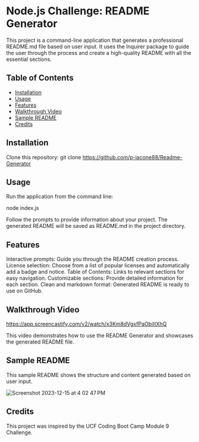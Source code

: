 # Node.js Challenge: README Generator

This project is a command-line application that generates a professional README.md file based on user input. It uses the Inquirer package to guide the user through the process and create a high-quality README with all the essential sections.

## Table of Contents
- [Installation](#installation)
- [Usage](#usage)
- [Features](#features)
- [Walkthrough Video](#walkthrough-video)
- [Sample README](#sample-readme)
- [Credits](#credits)

## Installation

Clone this repository: git clone https://github.com/p-iacone88/Readme-Generator

## Usage

Run the application from the command line:

node index.js

Follow the prompts to provide information about your project. The generated README will be saved as README.md in the project directory.

## Features

Interactive prompts: Guide you through the README creation process.
License selection: Choose from a list of popular licenses and automatically add a badge and notice.
Table of Contents: Links to relevant sections for easy navigation.
Customizable sections: Provide detailed information for each section.
Clean and markdown format: Generated README is ready to use on GitHub.

## Walkthrough Video

https://app.screencastify.com/v2/watch/x3Km8dVgxfPaObiItXhQ

This video demonstrates how to use the README Generator and showcases the generated README file.

## Sample README

This sample README shows the structure and content generated based on user input.

![Screenshot 2023-12-15 at 4 02 47 PM](https://github.com/p-iacone88/Readme-Generator/assets/50248763/f8c08d4c-39a0-42a5-bcd1-1799f8196aca)

## Credits

This project was inspired by the UCF Coding Boot Camp Module 9 Challenge.
